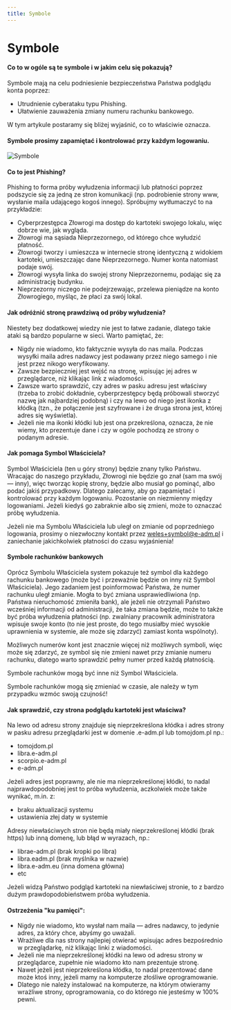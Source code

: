 ```yaml
---
title: Symbole
---
```


# Symbole

#### Co to w ogóle są te symbole i w jakim celu się pokazują?
Symbole mają na celu podniesienie bezpieczeństwa Państwa podglądu konta poprzez:

- Utrudnienie cyberataku typu Phishing.
- Ułatwienie zauważenia zmiany numeru rachunku bankowego.

W tym artykule postaramy się bliżej wyjaśnić, co to właściwie oznacza.

#### Symbole prosimy zapamiętać i kontrolować przy każdym logowaniu.

![Symbole](symbole1.png)

#### Co to jest Phishing?

Phishing to forma próby wyłudzenia informacji lub płatności poprzez podszycie się za jedną ze stron komunikacji (np. podrobienie strony www, wysłanie maila udającego kogoś innego). Spróbujmy wytłumaczyć to na przykładzie:

- Cyberprzestępca Złowrogi ma dostęp do kartoteki swojego lokalu, więc dobrze wie, jak wygląda.
- Złowrogi ma sąsiada Nieprzezornego, od którego chce wyłudzić płatność.
- Złowrogi tworzy i umieszcza w internecie stronę identyczną z widokiem kartoteki, umieszczając dane Nieprzezornego. Numer konta natomiast podaje swój.
- Złowrogi wysyła linka do swojej strony Nieprzezornemu, podając się za administrację budynku.
- Nieprzezorny niczego nie podejrzewając, przelewa pieniądze na konto Złowrogiego, myśląc, że płaci za swój lokal.

#### Jak odróżnić stronę prawdziwą od próby wyłudzenia?

Niestety bez dodatkowej wiedzy nie jest to łatwe zadanie, dlatego takie ataki są bardzo popularne w sieci. Warto pamiętać, że:

- Nigdy nie wiadomo, kto faktycznie wysyła do nas maila. Podczas wysyłki maila adres nadawcy jest podawany przez niego samego i nie jest przez nikogo weryfikowany.
- Zawsze bezpieczniej jest wejść na stronę, wpisując jej adres w przeglądarce, niż klikając link z wiadomości.
- Zawsze warto sprawdzić, czy adres w pasku adresu jest właściwy (trzeba to zrobić dokładnie, cyberprzestępcy będą próbowali stworzyć nazwę jak najbardziej podobną) i czy na lewo od niego jest ikonka z kłódką (tzn., że połączenie jest szyfrowane i że druga strona jest, której adres się wyświetla).
- Jeżeli nie ma ikonki kłódki lub jest ona przekreślona, oznacza, że nie wiemy, kto prezentuje dane i czy w ogóle pochodzą ze strony o podanym adresie.

#### Jak pomaga Symbol Właściciela?

Symbol Właściciela (ten u góry strony) będzie znany tylko Państwu. Wracając do naszego przykładu, Złowrogi nie będzie go znał (sam ma swój — inny), więc tworząc kopię strony, będzie albo musiał go pominąć, albo podać jakiś przypadkowy. Dlatego zalecamy, aby go zapamiętać i kontrolować przy każdym logowaniu. Pozostanie on niezmienny między logowaniami. Jeżeli kiedyś go zabraknie albo się zmieni, może to oznaczać próbę wyłudzenia.

Jeżeli nie ma Symbolu Właściciela lub uległ on zmianie od poprzedniego logowania, prosimy o niezwłoczny kontakt przez weles+symbol@e-adm.pl i zaniechanie jakichkolwiek płatności do czasu wyjaśnienia!

#### Symbole rachunków bankowych

Oprócz Symbolu Właściciela system pokazuje też symbol dla każdego rachunku bankowego (może być i przeważnie będzie on inny niż Symbol Właściciela). Jego zadaniem jest poinformować Państwa, że numer rachunku uległ zmianie. Mogła to być zmiana usprawiedliwiona (np. Państwa nieruchomość zmieniła bank), ale jeżeli nie otrzymali Państwo wcześniej informacji od administracji, że taka zmiana będzie, może to także być próba wyłudzenia płatności (np. zwalniany pracownik administratora wpisuje swoje konto (to nie jest proste, do tego musiałby mieć wysokie uprawnienia w systemie, ale może się zdarzyć) zamiast konta wspólnoty).

Możliwych numerów kont jest znacznie więcej niż możliwych symboli, więc może się zdarzyć, ze symbol się nie zmieni nawet przy zmianie numeru rachunku, dlatego warto sprawdzić pełny numer przed każdą płatnością.

Symbole rachunków mogą być inne niż Symbol Właściciela.

Symbole rachunków mogą się zmieniać w czasie, ale należy w tym przypadku wzmóc swoją czujność!

#### Jak sprawdzić, czy strona podglądu kartoteki jest właściwa?

Na lewo od adresu strony znajduje się nieprzekreślona kłódka i adres strony w pasku adresu przeglądarki jest w domenie .e-adm.pl lub tomojdom.pl np.:

- tomojdom.pl
- libra.e-adm.pl
- scorpio.e-adm.pl
- e-adm.pl

Jeżeli adres jest poprawny, ale nie ma nieprzekreślonej kłódki, to nadal najprawdopodobniej jest to próba wyłudzenia, aczkolwiek może także wynikać, m.in. z:

- braku aktualizacji systemu
- ustawienia złej daty w systemie

Adresy niewłaściwych stron nie będą miały nieprzekreślonej kłódki (brak https) lub inną domenę, lub błąd w wyrazach, np.:

- librae-adm.pl (brak kropki po libra)
- libra.eadm.pl (brak myślnika w nazwie)
- libra.e-adm.eu (inna domena główna)
- etc

Jeżeli widzą Państwo podgląd kartoteki na niewłaściwej stronie, to z bardzo dużym prawdopodobieństwem próba wyłudzenia.

#### Ostrzeżenia "ku pamięci":

- Nigdy nie wiadomo, kto wysłał nam maila — adres nadawcy, to jedynie adres, za który chce, abyśmy go uważali.
- Wrażliwe dla nas strony najlepiej otwierać wpisując adres bezpośrednio w przeglądarkę, niż klikając linki z wiadomości.
- Jeżeli nie ma nieprzekreślonej kłódki na lewo od adresu strony w przeglądarce, zupełnie nie wiadomo kto nam prezentuje stronę.
- Nawet jeżeli jest nieprzekreślona kłódka, to nadal prezentować dane może ktoś inny, jeżeli mamy na komputerze złośliwe oprogramowanie.
- Dlatego nie należy instalować na komputerze, na którym otwieramy wrażliwe strony, oprogramowania, co do którego nie jesteśmy w 100% pewni.